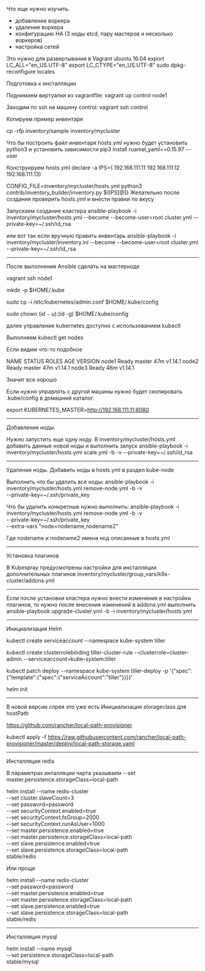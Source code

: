 Что еще нужно изучить.
- добавление воркера
- удаление воркера
- конфигурацию HA (3 ноды etcd, пару мастеров и несколько воркеров)
- настройка сетей




Это нужно для развертывания в Vagrant ubuntu 16.04
    export LC_ALL="en_US.UTF-8"
    export LC_CTYPE="en_US.UTF-8"
    sudo dpkg-reconfigure locales


Подготовка к инсталляции

Поднимаем виртуалки из vagrantfile: vagrant up control node1

Заходим по ssh на машину control: vagrant ssh control

Копируем пример инвентаря

cp -rfp inventory/sample inventory/mycluster

Что бы построить файл инвентаря hosts.yml нужно будет установить python3 и установить зависимости
pip3 install ruamel_yaml==0.15.97  --user

Конструируем hosts.yml
declare -a IPS=( 192.168.111.11 192.168.111.12 192.168.111.13)

CONFIG_FILE=inventory/mycluster/hosts.yml python3 contrib/inventory_builder/inventory.py ${IPS[@]}
Желательно после создания проверить hosts.yml и внести правки по вкусу

Запускаем создание кластера
ansible-playbook -i inventory/mycluster/hosts.yml --become --become-user=root cluster.yml  --private-key=~/.ssh/id_rsa

или вот так если вручную править инвентарь
ansible-playbook -i inventory/mycluster/inventory.ini --become --become-user=root cluster.yml   --private-key=~/.ssh/id_rsa


-----

После выполнения Ansible сделать на мастерноде

vagrant ssh node1

mkdir -p $HOME/.kube

sudo cp -i /etc/kubernetes/admin.conf $HOME/.kube/config

sudo chown $(id -u):$(id -g) $HOME/.kube/config

далее управление kubernetes доступно с использованием kubectl

Выполняем 
kubectl get nodes

Если видим что-то подобное 

NAME    STATUS   ROLES    AGE   VERSION
node1   Ready    master   47m   v1.14.1
node2   Ready    master   47m   v1.14.1
node3   Ready    <none>   46m   v1.14.1

Значит все хорошо

Если нужно управлять с другой машины нужно будет скопировать .kube/config в домашний каталог.

export KUBERNETES_MASTER=http://192.168.111.11:8080


----------------
Добавление ноды.

Нужно запустить еще одну ноду.
В inventory/mycluster/hosts.yml добавить данные новой ноды
и выполнить запуск 
ansible-playbook -i inventory/mycluster/hosts.yml scale.yml -b -v --private-key=~/.ssh/id_rsa


----------------
Удаление ноды.
Добавить ноды в hosts.yml в раздел kube-node

Выполнить что бы удалить все ноды:
ansible-playbook -i inventory/mycluster/hosts.yml remove-node.yml -b -v \
    --private-key=~/.ssh/private_key

Что бы удалить конкретные нужно выполнить: 
ansible-playbook -i inventory/mycluster/hosts.yml remove-node.yml -b -v \
  --private-key=~/.ssh/private_key \
  --extra-vars "node=nodename,nodename2"

Где nodename и nodename2 имена нод описанные в hosts.yml

-----------------

Установка плагинов 

В Kubespray предусмотрены настройки для инсталляции дополнительных плагинов
inventory/mycluster/group_vars/k8s-cluster/addons.yml

-----------------


Если после установки кластера нужно внести изменения в настройки плагинов, 
то нужно после внесения изменений в addons.yml выполнить
ansible-playbook upgrade-cluster.yml -b -i inventory/mycluster/hosts.yml


-----------------

Инициализация Helm

kubectl create serviceaccount --namespace kube-system tiller

kubectl create clusterrolebinding tiller-cluster-rule --clusterrole=cluster-admin --serviceaccount=kube-system:tiller

kubectl patch deploy --namespace kube-system tiller-deploy -p '{"spec":{"template":{"spec":{"serviceAccount":"tiller"}}}}'

helm init

-----------------


В новой версии спрея это уже есть
Инициализация storageclass для hostPath

https://github.com/rancher/local-path-provisioner

kubectl apply -f https://raw.githubusercontent.com/rancher/local-path-provisioner/master/deploy/local-path-storage.yaml


------------------

Инсталляция redis 

В параметрах инталляции чарта указываем --set master.persistence.storageClass=local-path

helm install --name redis-cluster \
    --set cluster.slaveCount=3   \
    --set password=password   \
    --set securityContext.enabled=true   \
    --set securityContext.fsGroup=2000   \
    --set securityContext.runAsUser=1000   \
    --set master.persistence.enabled=true   \
    --set master.persistence.storageClass=local-path   \
    --set slave.persistence.enabled=true   \
    --set slave.persistence.storageClass=local-path \
    stable/redis
    
Или проще
    
helm install --name redis-cluster \
    --set password=password   \
    --set master.persistence.enabled=true   \
    --set master.persistence.storageClass=local-path   \
    --set slave.persistence.enabled=true   \
    --set slave.persistence.storageClass=local-path \
    stable/redis

--------------

Инсталляция mysql

helm install --name mysql \
    --set persistence.storageClass=local-path \
    stable/mysql